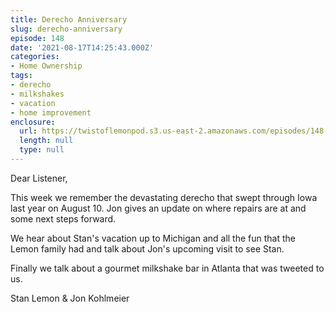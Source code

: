 ```yaml
---
title: Derecho Anniversary
slug: derecho-anniversary
episode: 148
date: '2021-08-17T14:25:43.000Z'
categories:
- Home Ownership
tags:
- derecho
- milkshakes
- vacation
- home improvement
enclosure:
  url: https://twistoflemonpod.s3.us-east-2.amazonaws.com/episodes/148-lwatol-20210817.mp3
  length: null
  type: null
---
```


Dear Listener,

This week we remember the devastating derecho that swept through Iowa last year on August 10. Jon gives an update on where repairs are at and some next steps forward.

We hear about Stan's vacation up to Michigan and all the fun that the Lemon family had and talk about Jon's upcoming visit to see Stan.

Finally we talk about a gourmet milkshake bar in Atlanta that was tweeted to us.

Stan Lemon & Jon Kohlmeier
